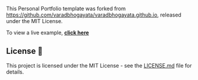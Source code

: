 
This Personal Portfolio template was  forked from https://github.com/varadbhogayata/varadbhogayata.github.io, released under the MIT License. 

To view a live example, **[click here](https://aifuwaroland.github.io/)**

## License 📄
This project is licensed under the MIT License - see the [LICENSE.md](./LICENSE) file for details.




